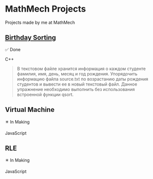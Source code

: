 # MathMech Projects
Projects made by me at MathMech
## [Birthday Sorting](https://github.com/aqerd/MathMech-Projects/tree/main/BirthdaySorting)
:white_check_mark: Done

C++
> В текстовом файле хранится информация о каждом студенте фамилия, имя, день, месяц и год рождения. Упорядочить информацию файла source.txt по возрастанию даты рождения студентов и вывести ее в новый текстовый файл. Данное упражнение необходимо выполнить без использования встроенной функции qsort.
## Virtual Machine
:eight_pointed_black_star: In Making

JavaScript
## RLE
:eight_pointed_black_star:	In Making

JavaScript
